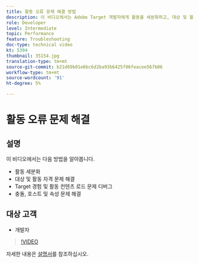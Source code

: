 ```yaml
---
title: 활동 오류 문제 해결 방법
description: 이 비디오에서는 Adobe Target 개발자에게 활동을 세분화하고, 대상 및 활동 자격 문제의 문제를 해결하고, Target 경험과 활동 컨텐츠 로드 문제를 디버깅하며 충돌, 호스트 및 속성을 해결하는 방법을 보여 줍니다.
role: Developer
level: Intermediate
topic: Performance
feature: Troubleshooting
doc-type: technical video
kt: 5394
thumbnail: 35154.jpg
translation-type: tm+mt
source-git-commit: b21d69b01e6bc6d2ba93b6425f86feacee567b06
workflow-type: tm+mt
source-wordcount: '91'
ht-degree: 5%

---
```



# 활동 오류 문제 해결

## 설명

이 비디오에서는 다음 방법을 알아봅니다.

* 활동 세분화
* 대상 및 활동 자격 문제 해결
* Target 경험 및 활동 컨텐츠 로드 문제 디버그
* 충돌, 호스트 및 속성 문제 해결

## 대상 고객

* 개발자

>[!VIDEO](https://video.tv.adobe.com/v/35154/?quality=12)

자세한 내용은 [설명서](https://docs.adobe.com/content/help/en/target/using/troubleshoot/troubleshooting-target.html)를 참조하십시오.
